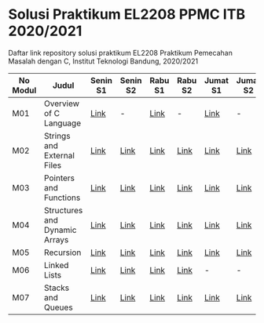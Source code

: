# Solusi Praktikum EL2208 PPMC ITB 2020/2021
Daftar link repository solusi praktikum EL2208 Praktikum Pemecahan Masalah dengan C, Institut Teknologi Bandung, 2020/2021

| No Modul | Judul | Senin S1 | Senin S2 | Rabu S1 | Rabu S2 | Jumat S1 | Jumat S2 |
|----------|-------|----------|----------|---------|---------|----------|----------|
| M01 | Overview of C Language | [Link](https://github.com/el2208-ppmc-21/modul-1-senin-titoirfan) | - | [Link](https://github.com/el2208-ppmc-21/modul-1-rabu-titoirfan) | - | [Link](https://github.com/el2208-ppmc-21/modul-1-jumat-titoirfan) | - |
| M02 | Strings and External Files |[Link](https://github.com/el2208-ppmc-21/modul-2-senin-soal-1-titoirfan) | [Link](https://github.com/el2208-ppmc-21/modul-2-senin-soal-2-titoirfan) | [Link](https://github.com/el2208-ppmc-21-b/modul-2-rabu-soal-1-titoirfan) | [Link](https://github.com/el2208-ppmc-21-b/modul-2-rabu-soal-2-titoirfan) | [Link](https://github.com/el2208-ppmc-21-c/modul-2-jumat-soal-1-titoirfan) | [Link](https://github.com/el2208-ppmc-21-c/modul-2-jumat-soal-2-titoirfan) |
| M03 | Pointers and Functions | [Link](https://github.com/el2208-ppmc-21/modul-3-senin-soal-1-titoirfan) | [Link](https://github.com/el2208-ppmc-21/modul-3-senin-soal-2-titoirfan) | [Link](https://github.com/el2208-ppmc-21-b/modul-3-rabu-soal-1-titoirfan) | [Link](https://github.com/el2208-ppmc-21-b/modul-3-rabu-soal-2-titoirfan) | [Link](https://github.com/el2208-ppmc-21-c/modul-3-jumat-soal-1-titoirfan) | [Link](https://github.com/el2208-ppmc-21-c/modul-3-jumat-soal-2-titoirfan) |
| M04 | Structures and Dynamic Arrays | [Link](https://github.com/el2208-ppmc-21/modul-4-senin-soal-1-titoirfan) | [Link](https://github.com/el2208-ppmc-21/modul-4-senin-soal-2-titoirfan) | [Link](https://github.com/el2208-ppmc-21-b/modul-4-rabu-soal-1-titoirfan) | [Link](https://github.com/el2208-ppmc-21-b/modul-4-rabu-soal-2-titoirfan) | [Link](https://github.com/el2208-ppmc-21-c/modul-4-jumat-soal-1-titoirfan) | [Link](https://github.com/el2208-ppmc-21-c/modul-4-jumat-soal-2-titoirfan) |
| M05 | Recursion | [Link](https://github.com/el2208-ppmc-21/modul-5-senin-soal-1-titoirfan) | [Link](https://github.com/el2208-ppmc-21/modul-5-senin-soal-2-titoirfan) | [Link](https://github.com/el2208-ppmc-21-b/modul-5-rabu-soal-1-titoirfan) | [Link](https://github.com/el2208-ppmc-21-b/modul-5-rabu-soal-2-titoirfan) | [Link](https://github.com/el2208-ppmc-21-c/modul-5-jumat-soal-1-titoirfan) | [Link](https://github.com/el2208-ppmc-21-c/modul-5-jumat-soal-2-titoirfan) |
| M06 | Linked Lists | [Link](https://github.com/el2208-ppmc-21/modul-6-senin-soal-1-titoirfan) | [Link](https://github.com/el2208-ppmc-21/modul-6-senin-soal-2-titoirfan) | [Link](https://github.com/el2208-ppmc-21-b/modul-6-rabu-soal-1-titoirfan) | [Link](https://github.com/el2208-ppmc-21-b/modul-6-rabu-soal-2-titoirfan) | - | - |
| M07 | Stacks and Queues | [Link](https://github.com/el2208-ppmc-21/modul-7-senin-soal-1-titoirfan) | [Link](https://github.com/el2208-ppmc-21/modul-7-senin-soal-2-titoirfan) | [Link](https://github.com/el2208-ppmc-21-b/modul-7-rabu-soal-1-titoirfan) | [Link](https://github.com/el2208-ppmc-21-b/modul-7-rabu-soal-2-titoirfan) | [Link](https://github.com/el2208-ppmc-21-c/modul-7-jumat-soal-1-titoirfan) | [Link](https://github.com/el2208-ppmc-21-c/modul-7-jumat-soal-2-titoirfan) |

